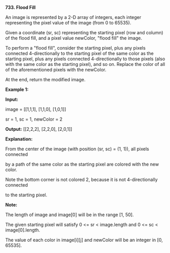 **733. Flood Fill**

An image is represented by a 2-D array of integers, each integer representing the pixel value of the image (from 0 to 65535).

Given a coordinate (sr, sc) representing the starting pixel (row and column) of the flood fill, and a pixel value newColor, "flood fill" the image.

To perform a "flood fill", consider the starting pixel, plus any pixels connected 4-directionally to the starting pixel of the same color as the starting pixel, plus any pixels connected 4-directionally to those pixels (also with the same color as the starting pixel), and so on. Replace the color of all of the aforementioned pixels with the newColor.

At the end, return the modified image.

**Example 1:**

**Input:** 

image = [[1,1,1],
         [1,1,0],
         [1,0,1]]

sr = 1, sc = 1, newColor = 2

**Output:** [[2,2,2],
             [2,2,0],
             [2,0,1]]

**Explanation:** 

From the center of the image (with position (sr, sc) = (1, 1)), all pixels connected 

by a path of the same color as the starting pixel are colored with the new color.

Note the bottom corner is not colored 2, because it is not 4-directionally connected

to the starting pixel.

**Note:**

The length of image and image[0] will be in the range [1, 50].

The given starting pixel will satisfy 0 &lt;= sr &lt; image.length and 0 &lt;= sc &lt; image[0].length.

The value of each color in image[i][j] and newColor will be an integer in [0, 65535].
